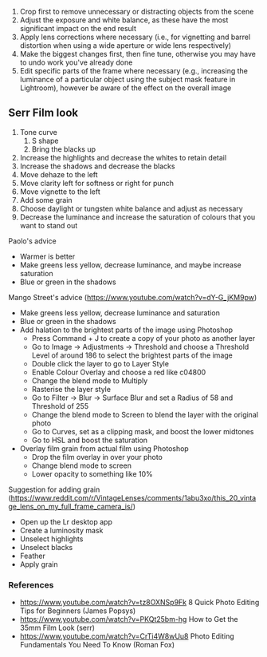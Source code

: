 1) Crop first to remove unnecessary or distracting objects from the scene
2) Adjust the exposure and white balance, as these have the most significant impact on the end result
3) Apply lens corrections where necessary (i.e., for vignetting and barrel distortion when using a wide aperture or wide lens respectively)
4) Make the biggest changes first, then fine tune, otherwise you may have to undo work you've already done
5) Edit specific parts of the frame where necessary (e.g., increasing the luminance of a particular object using the subject mask feature in Lightroom), however be aware of the effect on the overall image

## Serr Film look

1) Tone curve
	1) S shape
	2) Bring the blacks up
2) Increase the highlights and decrease the whites to retain detail
3) Increase the shadows and decrease the blacks
4) Move dehaze to the left
5) Move clarity left for softness or right for punch
6) Move vignette to the left
7) Add some grain
8) Choose daylight or tungsten white balance and adjust as necessary
9) Decrease the luminance and increase the saturation of colours that you want to stand out 

Paolo's advice
- Warmer is better
- Make greens less yellow, decrease luminance, and maybe increase saturation
- Blue or green in the shadows

Mango Street's advice (https://www.youtube.com/watch?v=dY-G_jKM9pw)
- Make greens less yellow, decrease luminance and saturation
- Blue or green in the shadows
- Add halation to the brightest parts of the image using Photoshop
	- Press Command + J to create a copy of your photo as another layer
	- Go to Image -> Adjustments -> Threshold and choose a Threshold Level of around 186 to select the brightest parts of the image
	- Double click the layer to go to Layer Style
	- Enable Colour Overlay and choose a red like c04800
	- Change the blend mode to Multiply
	- Rasterise the layer style
	- Go to Filter -> Blur -> Surface Blur and set a Radius of 58 and Threshold of 255
	- Change the blend mode to Screen to blend the layer with the original photo
	- Go to Curves, set as a clipping mask, and boost the lower midtones
	- Go to HSL and boost the saturation
- Overlay film grain from actual film using Photoshop
	- Drop the film overlay in over your photo
	- Change blend mode to screen
	- Lower opacity to something like 10%

Suggestion for adding grain (https://www.reddit.com/r/VintageLenses/comments/1abu3xo/this_20_vintage_lens_on_my_full_frame_camera_is/)
- Open up the Lr desktop app
- Create a luminosity mask
- Unselect highlights
- Unselect blacks
- Feather
- Apply grain

### References
- https://www.youtube.com/watch?v=tz8OXNSp9Fk 8 Quick Photo Editing Tips for Beginners (James Popsys)
- https://www.youtube.com/watch?v=PKQt25bm-hg How to Get the 35mm Film Look (serr)
- https://www.youtube.com/watch?v=CrTi4W8wUu8 Photo Editing Fundamentals You Need To Know (Roman Fox)